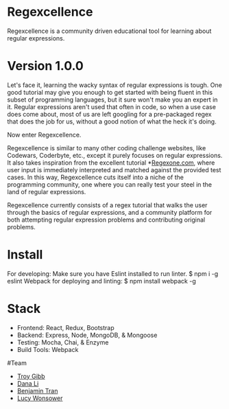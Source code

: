 # Regexcellence
Regexcellence is a community driven educational tool for learning about regular expressions.

# Version 1.0.0

Let's face it, learning the wacky syntax of regular expressions is tough. One good tutorial may give you enough to get started with being fluent in this subset of programming languages, but it sure won't make you an expert in it. Regular expressions aren't used that often in code, so when a use case does come about, most of us are left googling for a pre-packaged regex that does the job for us, without a good notion of what the heck it's doing. 

Now enter Regexcellence. 

Regexcellence is similar to many other coding challenge websites, like Codewars, Coderbyte, etc., except it purely focuses on regular expressions. It also takes inspiration from the excellent tutorial *[Regexone.com](https://regexone.com/), where user input is immediately interpreted and matched against the provided test cases. In this way, Regexcellence cuts itself into a niche of the programming community, one where you can really test your steel in the land of regular expressions. 

Regexcellence currently consists of a regex tutorial that walks the user through the basics of regular expressions, and a community platform for both attempting regular expression problems and contributing original problems. 

# Install
For developing: 
Make sure you have Eslint installed to run linter. 
$ npm i -g eslint
Webpack for deploying and linting: 
$ npm install webpack -g

# Stack
* Frontend: React, Redux, Bootstrap
* Backend: Express, Node, MongoDB, & Mongoose
* Testing: Mocha, Chai, & Enzyme
* Build Tools: Webpack

#Team
* [Troy Gibb](https://github.com/troygibb)
* [Dana Li](https://github.com/hellodanali)
* [Benjamin Tran](https://github.com/bbtran)
* [Lucy Wonsower](https://github.com/lwonsower)

